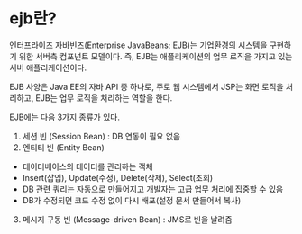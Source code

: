 # ejb란?
엔터프라이즈 자바빈즈(Enterprise JavaBeans; EJB)는 기업환경의 시스템을 구현하기 위한 서버측 컴포넌트 모델이다. 즉, EJB는 애플리케이션의 업무 로직을 가지고 있는 서버 애플리케이션이다. 

EJB 사양은 Java EE의 자바 API 중 하나로, 주로 웹 시스템에서 JSP는 화면 로직을 처리하고, EJB는 업무 로직을 처리하는 역할을 한다.

EJB에는 다음 3가지 종류가 있다.
1. 세션 빈 (Session Bean) : DB 연동이 필요 없음
2. 엔티티 빈 (Entity Bean)
  - 데이터베이스의 데이터를 관리하는 객체
  - Insert(삽입), Update(수정), Delete(삭제), Select(조회)
  - DB 관련 쿼리는 자동으로 만들어지고 개발자는 고급 업무 처리에 집중할 수 있음
  - DB가 수정되면 코드 수정 없이 다시 배포(설정 문서 만들어서 복사)
3. 메시지 구동 빈 (Message-driven Bean) : JMS로 빈을 날려줌
